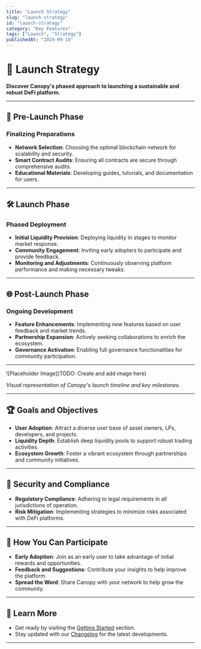```yaml
---
title: "Launch Strategy"
slug: "launch-strategy"
id: "launch-strategy"
category: "Key Features"
tags: ["Launch", "Strategy"]
publishedAt: "2024-09-18"
---
```


# 🚀 Launch Strategy

**Discover Canopy's phased approach to launching a sustainable and robust DeFi platform.**

---

## 📅 **Pre-Launch Phase**

### **Finalizing Preparations**

- **Network Selection**: Choosing the optimal blockchain network for scalability and security.
- **Smart Contract Audits**: Ensuring all contracts are secure through comprehensive audits.
- **Educational Materials**: Developing guides, tutorials, and documentation for users.

---

## 🛠️ **Launch Phase**

### **Phased Deployment**

- **Initial Liquidity Provision**: Deploying liquidity in stages to monitor market response.
- **Community Engagement**: Inviting early adopters to participate and provide feedback.
- **Monitoring and Adjustments**: Continuously observing platform performance and making necessary tweaks.

---

## 🌐 **Post-Launch Phase**

### **Ongoing Development**

- **Feature Enhancements**: Implementing new features based on user feedback and market trends.
- **Partnership Expansion**: Actively seeking collaborations to enrich the ecosystem.
- **Governance Activation**: Enabling full governance functionalities for community participation.

---

![Placeholder Image](TODO: Create and add image here)

*Visual representation of Canopy's launch timeline and key milestones.*

---

## 🏆 **Goals and Objectives**

- **User Adoption**: Attract a diverse user base of asset owners, LPs, developers, and projects.
- **Liquidity Depth**: Establish deep liquidity pools to support robust trading activities.
- **Ecosystem Growth**: Foster a vibrant ecosystem through partnerships and community initiatives.

---

## 🔐 **Security and Compliance**

- **Regulatory Compliance**: Adhering to legal requirements in all jurisdictions of operation.
- **Risk Mitigation**: Implementing strategies to minimize risks associated with DeFi platforms.

---

## 🤝 **How You Can Participate**

- **Early Adoption**: Join as an early user to take advantage of initial rewards and opportunities.
- **Feedback and Suggestions**: Contribute your insights to help improve the platform.
- **Spread the Word**: Share Canopy with your network to help grow the community.

---

## 📖 **Learn More**

- Get ready by visiting the [Getting Started](../getting-started/for-liquidity-providers) section.
- Stay updated with our [Changelog](../changelog-and-ongoing-compliance/changelog) for the latest developments.

---
